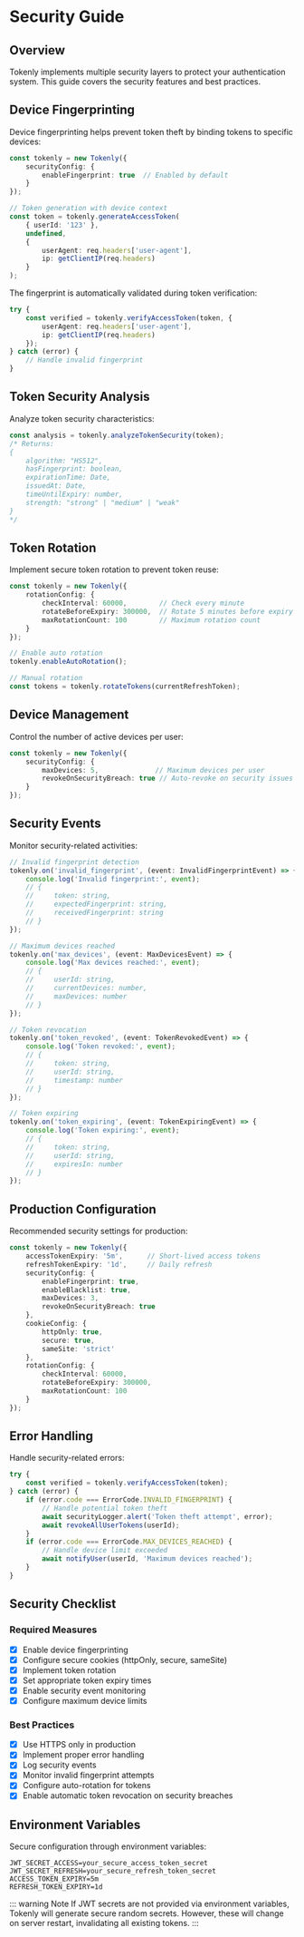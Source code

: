 # Security Guide

## Overview

Tokenly implements multiple security layers to protect your authentication system. This guide covers the security features and best practices.

## Device Fingerprinting

Device fingerprinting helps prevent token theft by binding tokens to specific devices:

```typescript
const tokenly = new Tokenly({
    securityConfig: {
        enableFingerprint: true  // Enabled by default
    }
});

// Token generation with device context
const token = tokenly.generateAccessToken(
    { userId: '123' },
    undefined,
    {
        userAgent: req.headers['user-agent'],
        ip: getClientIP(req.headers)
    }
);
```

The fingerprint is automatically validated during token verification:

```typescript
try {
    const verified = tokenly.verifyAccessToken(token, {
        userAgent: req.headers['user-agent'],
        ip: getClientIP(req.headers)
    });
} catch (error) {
    // Handle invalid fingerprint
}
```

## Token Security Analysis

Analyze token security characteristics:

```typescript
const analysis = tokenly.analyzeTokenSecurity(token);
/* Returns:
{
    algorithm: "HS512",
    hasFingerprint: boolean,
    expirationTime: Date,
    issuedAt: Date,
    timeUntilExpiry: number,
    strength: "strong" | "medium" | "weak"
}
*/
```

## Token Rotation

Implement secure token rotation to prevent token reuse:

```typescript
const tokenly = new Tokenly({
    rotationConfig: {
        checkInterval: 60000,        // Check every minute
        rotateBeforeExpiry: 300000,  // Rotate 5 minutes before expiry
        maxRotationCount: 100        // Maximum rotation count
    }
});

// Enable auto rotation
tokenly.enableAutoRotation();

// Manual rotation
const tokens = tokenly.rotateTokens(currentRefreshToken);
```

## Device Management

Control the number of active devices per user:

```typescript
const tokenly = new Tokenly({
    securityConfig: {
        maxDevices: 5,              // Maximum devices per user
        revokeOnSecurityBreach: true // Auto-revoke on security issues
    }
});
```

## Security Events

Monitor security-related activities:

```typescript
// Invalid fingerprint detection
tokenly.on('invalid_fingerprint', (event: InvalidFingerprintEvent) => {
    console.log('Invalid fingerprint:', event);
    // {
    //     token: string,
    //     expectedFingerprint: string,
    //     receivedFingerprint: string
    // }
});

// Maximum devices reached
tokenly.on('max_devices', (event: MaxDevicesEvent) => {
    console.log('Max devices reached:', event);
    // {
    //     userId: string,
    //     currentDevices: number,
    //     maxDevices: number
    // }
});

// Token revocation
tokenly.on('token_revoked', (event: TokenRevokedEvent) => {
    console.log('Token revoked:', event);
    // {
    //     token: string,
    //     userId: string,
    //     timestamp: number
    // }
});

// Token expiring
tokenly.on('token_expiring', (event: TokenExpiringEvent) => {
    console.log('Token expiring:', event);
    // {
    //     token: string,
    //     userId: string,
    //     expiresIn: number
    // }
});
```

## Production Configuration

Recommended security settings for production:

```typescript
const tokenly = new Tokenly({
    accessTokenExpiry: '5m',      // Short-lived access tokens
    refreshTokenExpiry: '1d',     // Daily refresh
    securityConfig: {
        enableFingerprint: true,
        enableBlacklist: true,
        maxDevices: 3,
        revokeOnSecurityBreach: true
    },
    cookieConfig: {
        httpOnly: true,
        secure: true,
        sameSite: 'strict'
    },
    rotationConfig: {
        checkInterval: 60000,
        rotateBeforeExpiry: 300000,
        maxRotationCount: 100
    }
});
```

## Error Handling

Handle security-related errors:

```typescript
try {
    const verified = tokenly.verifyAccessToken(token);
} catch (error) {
    if (error.code === ErrorCode.INVALID_FINGERPRINT) {
        // Handle potential token theft
        await securityLogger.alert('Token theft attempt', error);
        await revokeAllUserTokens(userId);
    }
    if (error.code === ErrorCode.MAX_DEVICES_REACHED) {
        // Handle device limit exceeded
        await notifyUser(userId, 'Maximum devices reached');
    }
}
```

## Security Checklist

### Required Measures
- [x] Enable device fingerprinting
- [x] Configure secure cookies (httpOnly, secure, sameSite)
- [x] Implement token rotation
- [x] Set appropriate token expiry times
- [x] Enable security event monitoring
- [x] Configure maximum device limits

### Best Practices
- [x] Use HTTPS only in production
- [x] Implement proper error handling
- [x] Log security events
- [x] Monitor invalid fingerprint attempts
- [x] Configure auto-rotation for tokens
- [x] Enable automatic token revocation on security breaches

## Environment Variables

Secure configuration through environment variables:

```env
JWT_SECRET_ACCESS=your_secure_access_token_secret
JWT_SECRET_REFRESH=your_secure_refresh_token_secret
ACCESS_TOKEN_EXPIRY=5m
REFRESH_TOKEN_EXPIRY=1d
```

::: warning Note
If JWT secrets are not provided via environment variables, Tokenly will generate secure random secrets. However, these will change on server restart, invalidating all existing tokens.
:::